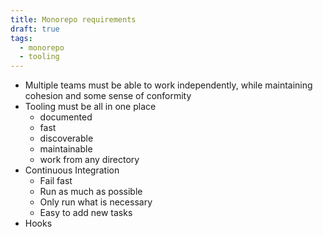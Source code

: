 ```yaml
---
title: Monorepo requirements
draft: true
tags:
  - monorepo
  - tooling
---
```


- Multiple teams must be able to work independently, while maintaining cohesion and some sense of conformity
- Tooling must be all in one place
  - documented
  - fast
  - discoverable
  - maintainable
  - work from any directory
- Continuous Integration
  - Fail fast
  - Run as much as possible
  - Only run what is necessary
  - Easy to add new tasks
- Hooks
